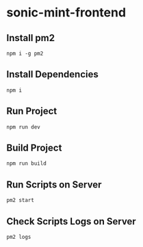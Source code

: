 # sonic-mint-frontend

## Install pm2

```
npm i -g pm2
```

## Install Dependencies

```
npm i
```

## Run Project

```
npm run dev
```

## Build Project

```
npm run build
```

## Run Scripts on Server

```
pm2 start
```

## Check Scripts Logs on Server

```
pm2 logs
```